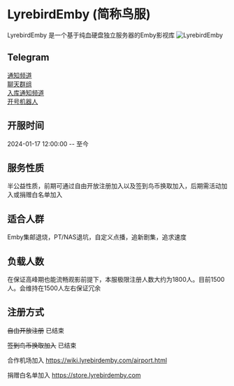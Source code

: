 # LyrebirdEmby (简称鸟服)

LyrebirdEmby 是一个基于纯血硬盘独立服务器的Emby影视库
![LyrebirdEmby](/images/medialibpreview.png "媒体库预览")

## Telegram

[通知频道](https://t.me/lyrebirdchannel)  
[聊天群组](https://t.me/lyrebirdchat)  
[入库通知频道](https://t.me/lyrebird_Inbound)  
[开号机器人]( https://t.me/Lyrebird_bot)

## 开服时间

2024-01-17 12:00:00 -- 至今

## 服务性质

半公益性质，前期可通过自由开放注册加入以及签到鸟币换取加入，后期需活动加入或捐赠白名单加入

## 适合人群

Emby集邮退烧，PT/NAS退坑，自定义点播，追新剧集，追求速度

## 负载人数

在保证高峰期也能流畅观影前提下，本服极限注册人数大约为1800人。目前1500人。会维持在1500人左右保证冗余

## 注册方式

 ~~自由开放注册~~ 已结束

 ~~签到鸟币换取加入~~ 已结束

 合作机场加入  https://wiki.lyrebirdemby.com/airport.html

 捐赠白名单加入  https://store.lyrebirdemby.com






